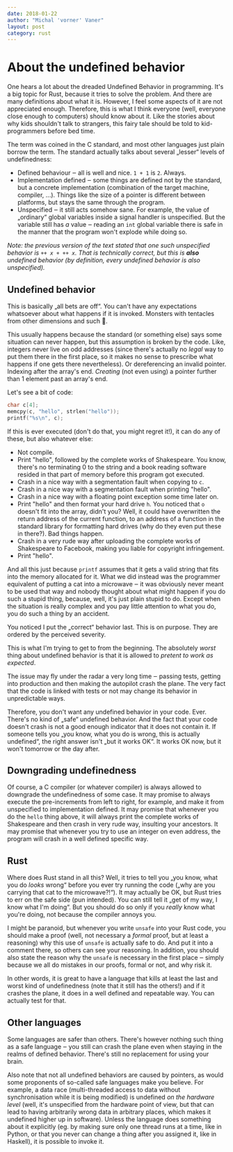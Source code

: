 ```yaml
---
date: 2018-01-22
author: "Michal 'vorner' Vaner"
layout: post
category: rust
---
```

# About the undefined behavior

One hears a lot about the dreaded Undefined Behavior in programming. It's a big
topic for Rust, because it tries to solve the problem. And there are many
definitions about what it is. However, I feel some aspects of it are not
appreciated enough. Therefore, this is what I think everyone (well, everyone
close enough to computers) should know about it. Like the stories about why kids
shouldn't talk to strangers, this fairy tale should be told to kid-programmers
before bed time.

The term was coined in the C standard, and most other languages just plain
borrow the term. The standard actually talks about several „lesser“ levels of
undefinedness:

* Defined behaviour ‒ all is well and nice. `1 + 1` is `2`. Always.
* Implementation defined ‒ some things are defined not by the standard, but a
  concrete implementation (combination of the target machine, compiler,
  ...). Things like the size of a pointer is different between platforms, but
  stays the same through the program.
* Unspecified ‒ it still acts somehow sane. For example, the value of „ordinary“
  global variables inside a signal handler is unspecified. But the variable
  still has *a* value ‒ reading an `int` global variable there is safe in the
  manner that the program won't explode while doing so.

*Note: the previous version of the text stated that one such unspecified
behavior is `++ x + ++ x`. That is technically correct, but this is **also**
undefined behavior (by definition, every undefined behavior is also
unspecified).*

## Undefined behavior

This is basically „all bets are off“. You can't have any expectations whatsoever
about what happens if it is invoked. Monsters with tentacles from other
dimensions and such 🐙.

This usually happens because the standard (or something else) says some
situation can never happen, but this assumption is broken by the code. Like,
integers never live on odd addresses (since there's actually no *legal* way to
put them there in the first place, so it makes no sense to prescribe what
happens if one gets there nevertheless). Or dereferencing an invalid pointer.
Indexing after the array's end. *Creating* (not even using) a pointer further
than 1 element past an array's end.

Let's see a bit of code:

```C
char c[4];
memcpy(c, "hello", strlen("hello"));
printf("%s\n", c);
```

If this is ever executed (don't do that, you might regret it!), it can do any
of these, but also whatever else:

* Not compile.
* Print "hello", followed by the complete works of Shakespeare. You know,
  there's no terminating 0 to the string and a book reading software resided in
  that part of memory before this program got executed.
* Crash in a nice way with a segmentation fault when copying to `c`.
* Crash in a nice way with a segmentation fault when printing "hello".
* Crash in a nice way with a floating point exception some time later on.
* Print "hello" and then format your hard drive `h`. You noticed that `o`
  doesn't fit into the array, didn't you? Well, it could have overwritten the
  return address of the current function, to an address of a function in the
  standard library for formatting hard drives (why do they even put these in
  there?). Bad things happen.
* Crash in a very rude way after uploading the complete works of Shakespeare to
  Facebook, making you liable for copyright infringement.
* Print "hello".

And all this just because `printf` assumes that it gets a valid string that
fits into the memory allocated for it. What we did instead was the programmer
equivalent of putting a cat into a microwave ‒ it was obviously never meant to
be used that way and nobody thought about what might happen if you do such a
stupid thing, because, well, it's just plain stupid to do. Except when the
situation is really complex and you pay little attention to what you do, you
do such a thing by an accident.

You noticed I put the „correct“ behavior last. This is on purpose. They are
ordered by the perceived severity.

This is what I'm trying to get to from the beginning. The absolutely *worst*
thing about undefined behavior is that it is allowed to *pretent to work as
expected*.

The issue may fly under the radar a very long time ‒ passing tests, getting into
production and then making the autopilot crash the plane. The very fact that the
code is linked with tests or not may change its behavior in unpredictable ways.

Therefore, you don't want any undefined behavior in your code. Ever. There's no
kind of „safe“ undefined behavior. And the fact that your code doesn't crash is
not a good enough indicator that it does not contain it. If someone tells you
„you know, what you do is wrong, this is actually undefined“, the right answer
isn't „but it works OK“. It works OK now, but it won't tomorrow or the day
after.

## Downgrading undefinedness

Of course, a C compiler (or whatever compiler) is always allowed to downgrade
the undefinedness of some case. It may promise to always execute the
pre-increments from left to right, for example, and make it from unspecified to
implementation defined. It may promise that whenever you do the `hello` thing
above, it will always print the complete works of Shakespeare and then crash in
very rude way, insulting your ancestors. It may promise that whenever you try to
use an integer on even address, the program will crash in a well defined
specific way.

## Rust

Where does Rust stand in all this? Well, it tries to tell you „you know, what
you do *looks* wrong“ before you ever try running the code („why are you
carrying that cat to the microwave?!“). It may actually be OK, but Rust tries
to err on the safe side (pun intended). You can still tell it „get of my way, I
know what I'm doing“. But you should do so only if you *really* know what you're
doing, not because the compiler annoys you.

I might be paranoid, but whenever you write `unsafe` into your Rust code, you
should make a proof (well, not necessary a *formal* proof, but at least a
reasoning) why this use of `unsafe` is actually safe to do. And put it into a
comment there, so others can see your reasoning. In addition, you should also
state the reason why the `unsafe` is necessary in the first place ‒ simply
because we all do mistakes in our proofs, formal or not, and why risk it.

In other words, it is great to have a language that kills at least the last and
worst kind of undefinedness (note that it still has the others!) and if it
crashes the plane, it does in a well defined and repeatable way. You can
actually test for that.

## Other languages

Some languages are safer than others. There's however nothing such thing as a
safe language ‒ you still can crash the plane even when staying in the realms of
defined behavior. There's still no replacement for using your brain.

Also note that not all undefined behaviors are caused by pointers, as would some
proponents of so-called safe languages make you believe. For example, a data
race (multi-threaded access to data without synchronisation while it is being
modified) is undefined *on the hardware level* (well, it's unspecified from the
hardware point of view, but that can lead to having arbitrarily wrong data in
arbitrary places, which makes it undefined higher up in software). Unless the
language does something about it explicitly (eg. by making sure only one thread
runs at a time, like in Python, or that you never can change a thing after you
assigned it, like in Haskell), it is possible to invoke it.
